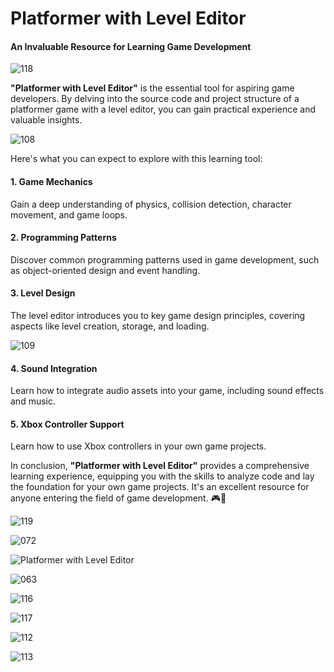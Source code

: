# Platformer with Level Editor

#### An Invaluable Resource for Learning Game Development


![118](https://github.com/JoeLumbley/Platformer-with-Level-Editor/assets/77564255/8f615a01-6790-49b3-91ec-e6d5d24eacd9)

**"Platformer with Level Editor"** is the essential tool for aspiring game developers. By delving into the source code and project structure of a platformer game with a level editor, you can gain practical experience and valuable insights.



![108](https://github.com/JoeLumbley/Platformer-with-Level-Editor/assets/77564255/5f8f849d-ccfc-4038-8084-6b2481814f7e)

Here's what you can expect to explore with this learning tool:

#### 1. Game Mechanics
Gain a deep understanding of physics, collision detection, character movement, and game loops.

#### 2. Programming Patterns
Discover common programming patterns used in game development, such as object-oriented design and event handling.

#### 3. Level Design
The level editor introduces you to key game design principles, covering aspects like level creation, storage, and loading.


![109](https://github.com/JoeLumbley/Platformer-with-Level-Editor/assets/77564255/29008dca-7ee9-46a5-a768-2b4ba432dc37)





#### 4. Sound Integration
Learn how to integrate audio assets into your game, including sound effects and music.

#### 5. Xbox Controller Support
Learn how to use Xbox controllers in your own game projects.

In conclusion, **"Platformer with Level Editor"** provides a comprehensive learning experience, equipping you with the skills to analyze code and lay the foundation for your own game projects. It's an excellent resource for anyone entering the field of game development. 🎮🚀



![119](https://github.com/JoeLumbley/Platformer-with-Level-Editor/assets/77564255/b721f630-2858-4722-b1d4-d627dbae58d2)



![072](https://github.com/JoeLumbley/Platformer-with-Level-Editor/assets/77564255/c4ae4c4c-7641-4a9f-96d5-c19805fdcc01)





![Platformer with Level Editor](https://github.com/JoeLumbley/Platformer-with-Level-Editor/assets/77564255/9c8fc9e2-5e4f-4f1f-a544-8b5b3a6ad385)

![063](https://github.com/JoeLumbley/Platformer-with-Level-Editor/assets/77564255/c55ed39f-9a4e-43d6-84a0-f5c364f224d9)











![116](https://github.com/JoeLumbley/Platformer-with-Level-Editor/assets/77564255/4267a304-2e41-405b-9050-0be3b53e23ef)


![117](https://github.com/JoeLumbley/Platformer-with-Level-Editor/assets/77564255/011d4e8b-b16d-4d6c-a48e-323fdaa8d6fa)
















![112](https://github.com/JoeLumbley/Platformer-with-Level-Editor/assets/77564255/1ed456d4-9e1e-4b3c-b335-ae719f763bbc)










![113](https://github.com/JoeLumbley/Platformer-with-Level-Editor/assets/77564255/4500a6da-5f13-4eb8-8eb2-11bbdabcc503)
